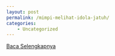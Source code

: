 ```yaml
---
layout: post
permalink: /mimpi-melihat-idola-jatuh/
categories:
    - Uncategorized
---
```


[Baca Selengkapnya](/08)